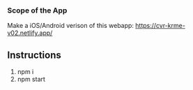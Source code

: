 ### Scope of the App

Make a iOS/Android verison of this webapp: https://cvr-krme-v02.netlify.app/

## Instructions

1. npm i
2. npm start
